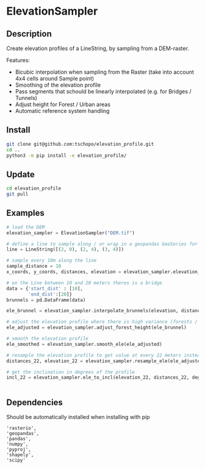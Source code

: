 # ElevationSampler

## Description

Create elevation profiles of a LineString, by sampling from a DEM-raster. 

Features:
- Bicubic interpolation when sampling from the Raster (take into account 4x4 cells around Sample point)
- Smoothing of the elevation profile
- Pass segments that schould be linearly interpolated (e.g. for Bridges / Tunnels)
- Adjust height for Forest / Urban areas
- Automatic reference system handling

## Install

```sh
git clone git@github.com:tschopo/elevation_profile.git
cd ..
python3 -m pip install -e elevation_profile/
```

## Update

```sh
cd elevation_profile
git pull
```

## Examples

```python
# load the DEM
elevation_sampler = ElevationSampler("DEM.tif")

# define a line to sample along / or wrap in a geopandas GeoSeries for crs handling
line = LineString([(2, 0), (2, 4), (3, 4)])

# sample every 10m along the line
sample_distance = 10
x_coords, y_coords, distances, elevation = elevation_sampler.elevation_profile(line, distance=sample_distance, interpolated = True)

# on the Line between 10 and 20 meters theres is a bridge
data = {'start_dist' : [10], 
        'end_dist':[20]} 
brunnels = pd.DataFrame(data) 

ele_brunnel = elevation_sampler.interpolate_brunnels(elevation, distances, brunnels, sample_distance)

# adjust the elevation profile where there is high variance (forests / urban areas)
ele_adjusted = elevation_sampler.adjust_forest_height(ele_brunnel)

# smooth the elevation profile
ele_smoothed = elevation_sampler.smooth_ele(ele_adjusted)

# resample the elevation profile to get value at every 22 meters instead 10
distances_22, elevation_22 = elevation_sampler.resample_ele(ele_adjusted,distances,22)

# get the inclination in degrees of the profile
incl_22 = elevation_sampler.ele_to_incl(elevation_22, distances_22, degrees=True)
 
```

## Dependencies
Should be automatically installed when installing with pip

```
'rasterio',
'geopandas',
'pandas',
'numpy',
'pyproj',
'shapely',
'scipy'
```
